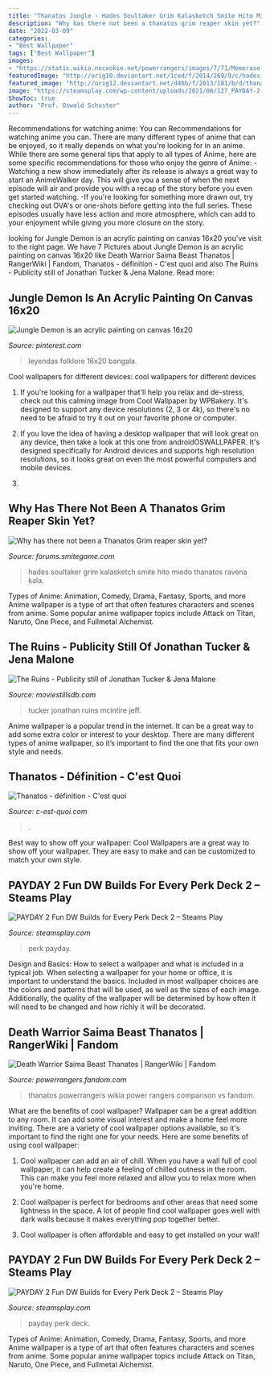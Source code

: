 ```yaml
---
title: "Thanatos Jungle - Hades Soultaker Grim Kalasketch Smite Hito Miedo Thanatos Ravena Kala"
description: "Why has there not been a thanatos grim reaper skin yet?"
date: "2022-03-09"
categories:
- "Best Wallpaper"
tags: ["Best Wallpaper"]
images:
- "https://static.wikia.nocookie.net/powerrangers/images/7/71/Memorase.jpg/revision/latest?cb=20170305091328"
featuredImage: "http://orig10.deviantart.net/1ced/f/2014/269/9/c/hades__soultaker_by_kala_a-d80mocn.png"
featured_image: "http://orig12.deviantart.net/d4bb/f/2013/181/b/d/thanatos_ii_by_trident_poseidon-d5o8x8s.jpg"
image: "https://steamsplay.com/wp-content/uploads/2021/06/127_PAYDAY-2-Fun-DW-Builds-for-Every-Perk-Deck-2-steamsplay-com.jpg"
ShowToc: true
author: "Prof. Oswald Schuster"
---
```



Recommendations for watching anime: You can
Recommendations for watching anime you can. There are many different types of anime that can be enjoyed, so it really depends on what you're looking for in an anime. While there are some general tips that apply to all types of Anime, here are some specific recommendations for those who enjoy the genre of Anime: 
-Watching a new show immediately after its release is always a great way to start an AnimeWalker day. This will give you a sense of when the next episode will air and provide you with a recap of the story before you even get started watching. 
-If you're looking for something more drawn out, try checking out OVA's or one-shots before getting into the full series. These episodes usually have less action and more atmosphere, which can add to your enjoyment while giving you more closure on the story.

	

		
looking for Jungle Demon is an acrylic painting on canvas 16x20 you've visit to the right page. We have 7 Pictures about Jungle Demon is an acrylic painting on canvas 16x20 like Death Warrior Saima Beast Thanatos | RangerWiki | Fandom, Thanatos - définition - C&#039;est quoi and also The Ruins - Publicity still of Jonathan Tucker &amp; Jena Malone. Read more:
		
    
## Jungle Demon Is An Acrylic Painting On Canvas 16x20

<img loading=lazy src="https://i.pinimg.com/originals/4d/23/fb/4d23fb4f26b1becb3b4b3a013956d734.jpg" onerror="this.onerror=null;this.src='https://tse2.mm.bing.net/th?id=OIP.cO8dsM9xfpVFMX5g47r1fQHaJS&amp;pid=15.1';" alt="Jungle Demon is an acrylic painting on canvas 16x20">

_Source: pinterest.com_

>leyendas folklore 16x20 bangala. 

	

Cool wallpapers for different devices:
cool wallpapers for different devices 

1. If you're looking for a wallpaper that'll help you relax and de-stress, check out this calming image from Cool Wallpaper by WPBakery. It's designed to support any device resolutions (2, 3 or 4k), so there's no need to be afraid to try it out on your favorite phone or computer.

2. If you love the idea of having a desktop wallpaper that will look great on any device, then take a look at this one from androidOSWALLPAPER. It's designed specifically for Android devices and supports high resolution resolutions, so it looks great on even the most powerful computers and mobile devices.

3.

    
## Why Has There Not Been A Thanatos Grim Reaper Skin Yet?

<img loading=lazy src="http://orig10.deviantart.net/1ced/f/2014/269/9/c/hades__soultaker_by_kala_a-d80mocn.png" onerror="this.onerror=null;this.src='https://tse3.mm.bing.net/th?id=OIP.ZOWpuHZmRYD9mVXrq7QbfQHaJ4&amp;pid=15.1';" alt="Why has there not been a Thanatos Grim reaper skin yet?">

_Source: forums.smitegame.com_

>hades soultaker grim kalasketch smite hito miedo thanatos ravena kala. 

	

Types of Anime: Animation, Comedy, Drama, Fantasy, Sports, and more
Anime wallpaper is a type of art that often features characters and scenes from anime. Some popular anime wallpaper topics include Attack on Titan, Naruto, One Piece, and Fullmetal Alchemist.

    
## The Ruins - Publicity Still Of Jonathan Tucker &amp; Jena Malone

<img loading=lazy src="https://image.tmdb.org/t/p/w185/auT19wEHemgs7r6Chhlp2cxloWY.jpg" onerror="this.onerror=null;this.src='https://tse2.mm.bing.net/th?id=OIP.z7pFdR1bb8QnbEEBsVmSOQAAAA&amp;pid=15.1';" alt="The Ruins - Publicity still of Jonathan Tucker &amp; Jena Malone">

_Source: moviestillsdb.com_

>tucker jonathan ruins mcintire jeff. 

	

Anime wallpaper is a popular trend in the internet. It can be a great way to add some extra color or interest to your desktop. There are many different types of anime wallpaper, so it’s important to find the one that fits your own style and needs.

    
## Thanatos - Définition - C&#039;est Quoi

<img loading=lazy src="http://orig12.deviantart.net/d4bb/f/2013/181/b/d/thanatos_ii_by_trident_poseidon-d5o8x8s.jpg" onerror="this.onerror=null;this.src='https://tse3.mm.bing.net/th?id=OIP.QpXrf24_8A4L2gxPGXztlgHaHa&amp;pid=15.1';" alt="Thanatos - définition - C&#039;est quoi">

_Source: c-est-quoi.com_

>. 

	

Best way to show off your wallpaper:
Cool Wallpapers are a great way to show off your wallpaper. They are easy to make and can be customized to match your own style.

    
## PAYDAY 2 Fun DW Builds For Every Perk Deck 2 – Steams Play

<img loading=lazy src="https://steamsplay.com/wp-content/uploads/2021/06/135_PAYDAY-2-Fun-DW-Builds-for-Every-Perk-Deck-2-steamsplay-com.jpg" onerror="this.onerror=null;this.src='https://tse2.mm.bing.net/th?id=OIP.buEkGEx83A4g8pVeQPOhBwHaEK&amp;pid=15.1';" alt="PAYDAY 2 Fun DW Builds for Every Perk Deck 2 – Steams Play">

_Source: steamsplay.com_

>perk payday. 

	

Design and Basics: How to select a wallpaper and what is included in a typical job.
When selecting a wallpaper for your home or office, it is important to understand the basics. Included in most wallpaper choices are the colors and patterns that will be used, as well as the sizes of each image. Additionally, the quality of the wallpaper will be determined by how often it will need to be changed and how richly it will be decorated.

    
## Death Warrior Saima Beast Thanatos | RangerWiki | Fandom

<img loading=lazy src="https://static.wikia.nocookie.net/powerrangers/images/7/71/Memorase.jpg/revision/latest?cb=20170305091328" onerror="this.onerror=null;this.src='https://tse3.mm.bing.net/th?id=OIP.oqXVSRfgRM9m-eWzKhCejQHaLa&amp;pid=15.1';" alt="Death Warrior Saima Beast Thanatos | RangerWiki | Fandom">

_Source: powerrangers.fandom.com_

>thanatos powerrangers wikia power rangers comparison vs fandom. 

	

What are the benefits of cool wallpaper?
Wallpaper can be a great addition to any room. It can add some visual interest and make a home feel more inviting. There are a variety of cool wallpaper options available, so it's important to find the right one for your needs. Here are some benefits of using cool wallpaper: 
1. Cool wallpaper can add an air of chill. When you have a wall full of cool wallpaper, it can help create a feeling of chilled outness in the room. This can make you feel more relaxed and allow you to relax more when you're home. 

2. Cool wallpaper is perfect for bedrooms and other areas that need some lightness in the space. A lot of people find cool wallpaper goes well with dark walls because it makes everything pop together better. 

3. Cool wallpaper is often affordable and easy to get installed on your wall!

    
## PAYDAY 2 Fun DW Builds For Every Perk Deck 2 – Steams Play

<img loading=lazy src="https://steamsplay.com/wp-content/uploads/2021/06/127_PAYDAY-2-Fun-DW-Builds-for-Every-Perk-Deck-2-steamsplay-com.jpg" onerror="this.onerror=null;this.src='https://tse1.mm.bing.net/th?id=OIP.E3hdPpkyS9hRMBFMT4C2pgHaEK&amp;pid=15.1';" alt="PAYDAY 2 Fun DW Builds for Every Perk Deck 2 – Steams Play">

_Source: steamsplay.com_

>payday perk deck. 

	

Types of Anime: Animation, Comedy, Drama, Fantasy, Sports, and more
Anime wallpaper is a type of art that often features characters and scenes from anime. Some popular anime wallpaper topics include Attack on Titan, Naruto, One Piece, and Fullmetal Alchemist.

